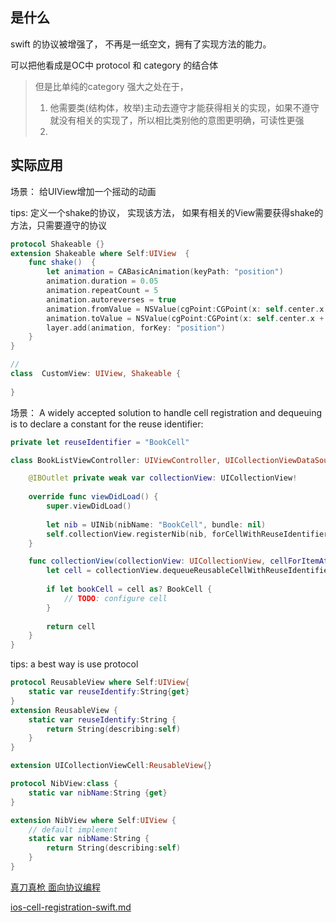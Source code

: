 ## 是什么

swift 的协议被增强了， 不再是一纸空文，拥有了实现方法的能力。

可以把他看成是OC中 protocol 和 category 的结合体

>  但是比单纯的category  强大之处在于，
>
> 1. 他需要类(结构体，枚举)主动去遵守才能获得相关的实现，如果不遵守就没有相关的实现了，所以相比类别他的意图更明确，可读性更强
> 2. ​

## 实际应用 

场景： 给UIView增加一个摇动的动画

tips: 定义一个shake的协议， 实现该方法， 如果有相关的View需要获得shake的方法，只需要遵守的协议

```swift
protocol Shakeable {}
extension Shakeable where Self:UIView  {
    func shake()  {
        let animation = CABasicAnimation(keyPath: "position")
        animation.duration = 0.05
        animation.repeatCount = 5
        animation.autoreverses = true
        animation.fromValue = NSValue(cgPoint:CGPoint(x: self.center.x - 4, y: self.center.y))
        animation.toValue = NSValue(cgPoint:CGPoint(x: self.center.x + 4, y: self.center.y))
        layer.add(animation, forKey: "position")
    }
}

// 
class  CustomView: UIView, Shakeable {
   
}

```



场景： A widely accepted solution to handle cell registration and dequeuing is to declare a constant for the reuse identifier:

```swift
private let reuseIdentifier = "BookCell"

class BookListViewController: UIViewController, UICollectionViewDataSource {

    @IBOutlet private weak var collectionView: UICollectionView!
    
    override func viewDidLoad() {
        super.viewDidLoad()
        
        let nib = UINib(nibName: "BookCell", bundle: nil)
        self.collectionView.registerNib(nib, forCellWithReuseIdentifier: reuseIdentifier)
    }

    func collectionView(collectionView: UICollectionView, cellForItemAtIndexPath indexPath: NSIndexPath) -> UICollectionViewCell {
        let cell = collectionView.dequeueReusableCellWithReuseIdentifier(reuseIdentifier, forIndexPath: indexPath)
    
        if let bookCell = cell as? BookCell {
            // TODO: configure cell
        }
    
        return cell
    }
}
```

tips: a best way is use protocol 

```swift
protocol ReusableView where Self:UIView{
    static var reuseIdentify:String{get}
}
extension ReusableView {
    static var reuseIdentify:String {
        return String(describing:self)
    }
}

extension UICollectionViewCell:ReusableView{}

protocol NibView:class {
    static var nibName:String {get}
}

extension NibView where Self:UIView {
    // default implement
    static var nibName:String {
        return String(describing:self)
    }
}

```



[真刀真枪 面向协议编程](https://news.realm.io/cn/news/appbuilders-natasha-muraschev-practical-protocol-oriented-programming/)

[ios-cell-registration-swift.md](https://gist.github.com/gonzalezreal/92507b53d2b1e267d49a)







